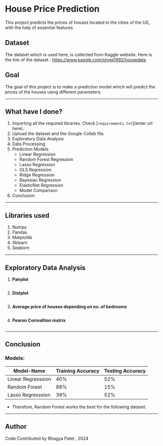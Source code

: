 # House Price Prediction
This project predicts the prices of houses located in the cities of the US, with the help of essential features.


## Dataset
The dataset which is used here, is collected from Kaggle website. Here is the link of the dataset :  https://www.kaggle.com/shree1992/housedata

## Goal
The goal of this project is to make a prediction model which will predict the prices of the houses using different parameters.
***************************************

## What have I done?
1. Importing all the required libraries. Check [`requirements.txt`](enter url here).
2. Upload the dataset and the Google Collab file.
3. Exploratory Data Analysis
4. Data Processing
5. Prediction Models
    - Linear Regression
    - Random Forest Regression
    - Lasso Regression
    - OLS Regression
    - Ridge Regression
    - Bayesian Regression
    - ElasticNet Regression
    - Model Comparison
6. Conclusion

********************************
## Libraries used
1. Numpy
2. Pandas
3. Matplotlib
4. Sklearn
5. Seaborn

**********************************
## Exploratory Data Analysis
1. **Pairplot**

<img src="">

2. **Distplot**

<img src="">

3. **Average price of houses depending on no. of bedrooms**

<img src="">

4. **Pearon Correaltion matrix**

<img src="">

***************************************
## Conclusion

<h3> Models: </h3>

| Model-Name  | Training Accuracy  | Testing Accuracy  |
|---|---|---|
| Linear Regresssion  |  40% | 52%  |
| Random Forest  |  88% | 15%  |
|  Lasso Regresssion | 39%  |  52% |

* Therefore, Random Forest works the best for the following dataset.

******************************
## Author
Code Contributed by Bhagya Patel , 2024